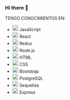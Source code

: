 ### Hi there 👋

<!--
**FrancooChaparro/FrancooChaparro** is a ✨ _special_ ✨ repository because its `README.md` (this file) appears on your GitHub profile.

Here are some ideas to get you started:

- 🔭 I’m currently working on ...
- 🌱 I’m currently learning ...
- 👯 I’m looking to collaborate on ...
- 🤔 I’m looking for help with ...
- 💬 Ask me about ...
- 📫 How to reach me: ...
- 😄 Pronouns: ...
- ⚡ Fun fact: ...
-->

 TENGO CONOCIMIENTOS EN: 


- <img src="https://cdn.jsdelivr.net/npm/programming-languages-logos/src/javascript/javascript.png" alt="JavaScript" height="20"/> JavaScript
- <img src="https://cdn.jsdelivr.net/npm/programming-languages-logos/src/react/react.png" alt="React" height="20"/> React
- <img src="https://cdn.jsdelivr.net/npm/programming-languages-logos/src/redux/redux.png" alt="Redux" height="20"/> Redux
- <img src="https://cdn.jsdelivr.net/npm/programming-languages-logos/src/nodejs/nodejs.png" alt="Node.js" height="20"/> Node.js
- <img src="https://cdn.jsdelivr.net/npm/programming-languages-logos/src/html/html.png" alt="HTML" height="20"/> HTML
- <img src="https://cdn.jsdelivr.net/npm/programming-languages-logos/src/css/css.png" alt="CSS" height="20"/> CSS
- <img src="https://cdn.jsdelivr.net/npm/programming-languages-logos/src/bootstrap/bootstrap.png" alt="Bootstrap" height="20"/> Bootstrap
- <img src="https://cdn.jsdelivr.net/npm/programming-languages-logos/src/postgresql/postgresql.png" alt="PostgreSQL" height="20"/> PostgreSQL
- <img src="https://cdn.jsdelivr.net/npm/programming-languages-logos/src/sequelize/sequelize.png" alt="Sequelize" height="20"/> Sequelize
- <img src="https://cdn.jsdelivr.net/npm/programming-languages-logos/src/express/express.png" alt="Express" height="20"/> Express

